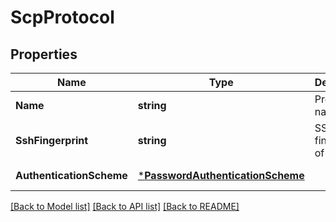 # ScpProtocol

## Properties
Name | Type | Description | Notes
------------ | ------------- | ------------- | -------------
**Name** | **string** | Protocol name | [default to null]
**SshFingerprint** | **string** | SSH fingerprint of server | [default to null]
**AuthenticationScheme** | [***PasswordAuthenticationScheme**](PasswordAuthenticationScheme.md) |  | [default to null]

[[Back to Model list]](../README.md#documentation-for-models) [[Back to API list]](../README.md#documentation-for-api-endpoints) [[Back to README]](../README.md)

